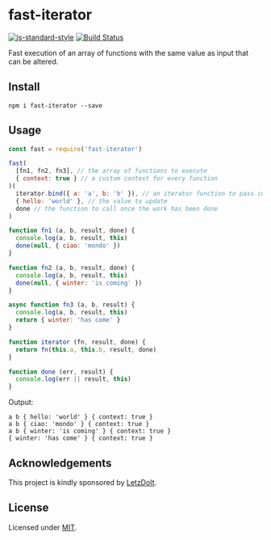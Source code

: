 # fast-iterator

[![js-standard-style](https://img.shields.io/badge/code%20style-standard-brightgreen.svg?style=flat)](http://standardjs.com/) [![Build Status](https://travis-ci.org/delvedor/fast-iterator.svg?branch=init)](https://travis-ci.org/delvedor/fast-iterator)

Fast execution of an array of functions with the same value as input that can be altered.

<a name="install"></a>
## Install
```
npm i fast-iterator --save
```

<a name="usage"></a>
## Usage
```js
const fast = require('fast-iterator')

fast(
  [fn1, fn2, fn3], // the array of functions to execute
  { context: true } // a custom context for every function
)(
  iterator.bind({ a: 'a', b: 'b' }), // an iterator function to pass custom parameters
  { hello: 'world' }, // the value to update
  done // the function to call once the work has been done
)

function fn1 (a, b, result, done) {
  console.log(a, b, result, this)
  done(null, { ciao: 'mondo' })
}

function fn2 (a, b, result, done) {
  console.log(a, b, result, this)
  done(null, { winter: 'is coming' })
}

async function fn3 (a, b, result) {
  console.log(a, b, result, this)
  return { winter: 'has come' }
}

function iterator (fn, result, done) {
  return fn(this.a, this.b, result, done)
}

function done (err, result) {
  console.log(err || result, this)
}
```

Output:
```
a b { hello: 'world' } { context: true }
a b { ciao: 'mondo' } { context: true }
a b { winter: 'is coming' } { context: true }
{ winter: 'has come' } { context: true }
```

<a name="acknowledgements"></a>
## Acknowledgements

This project is kindly sponsored by [LetzDoIt](http://www.letzdoitapp.com/).  

<a name="license"></a>
## License

Licensed under [MIT](./LICENSE).
